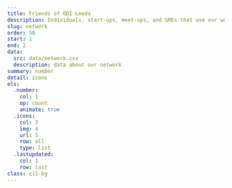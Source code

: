 ```yaml
---
title: Friends of ODI Leeds
description: Individuals, start-ups, meet-ups, and SMEs that use our workspace and collaborate with us
slug: network
order: 50
start: 1
end: 2
data:
  src: data/network.csv
  description: data about our network
summary: number
detail: icons
els:
  .number:
    col: 1
    op: count
    animate: true
  .icons:
    col: 3
    img: 4
    url: 5
    row: all
    type: list
  .lastupdated:
    col: 1
    row: last
class: c11-bg
---
```

